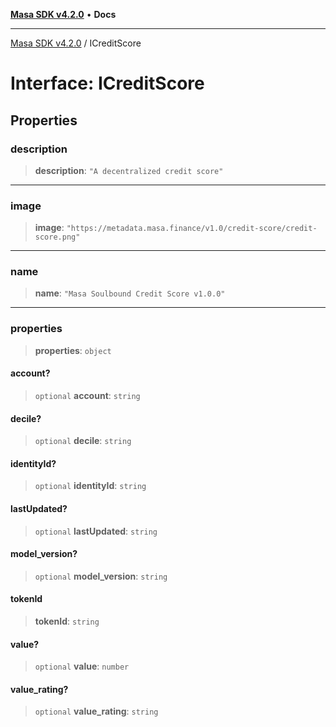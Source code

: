 [**Masa SDK v4.2.0**](../README.md) • **Docs**

***

[Masa SDK v4.2.0](../globals.md) / ICreditScore

# Interface: ICreditScore

## Properties

### description

> **description**: `"A decentralized credit score"`

***

### image

> **image**: `"https://metadata.masa.finance/v1.0/credit-score/credit-score.png"`

***

### name

> **name**: `"Masa Soulbound Credit Score v1.0.0"`

***

### properties

> **properties**: `object`

#### account?

> `optional` **account**: `string`

#### decile?

> `optional` **decile**: `string`

#### identityId?

> `optional` **identityId**: `string`

#### lastUpdated?

> `optional` **lastUpdated**: `string`

#### model\_version?

> `optional` **model\_version**: `string`

#### tokenId

> **tokenId**: `string`

#### value?

> `optional` **value**: `number`

#### value\_rating?

> `optional` **value\_rating**: `string`

